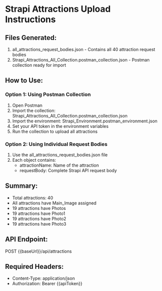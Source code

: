 
# Strapi Attractions Upload Instructions

## Files Generated:
1. all_attractions_request_bodies.json - Contains all 40 attraction request bodies
2. Strapi_Attractions_All_Collection.postman_collection.json - Postman collection ready for import

## How to Use:

### Option 1: Using Postman Collection
1. Open Postman
2. Import the collection: Strapi_Attractions_All_Collection.postman_collection.json
3. Import the environment: Strapi_Environment.postman_environment.json
4. Set your API token in the environment variables
5. Run the collection to upload all attractions

### Option 2: Using Individual Request Bodies
1. Use the all_attractions_request_bodies.json file
2. Each object contains:
   - attractionName: Name of the attraction
   - requestBody: Complete Strapi API request body

## Summary:
- Total attractions: 40
- All attractions have Main_Image assigned
- 19 attractions have Photos
- 19 attractions have Photo1
- 19 attractions have Photo2
- 19 attractions have Photo3

## API Endpoint:
POST {{baseUrl}}/api/attractions

## Required Headers:
- Content-Type: application/json
- Authorization: Bearer {{apiToken}}
